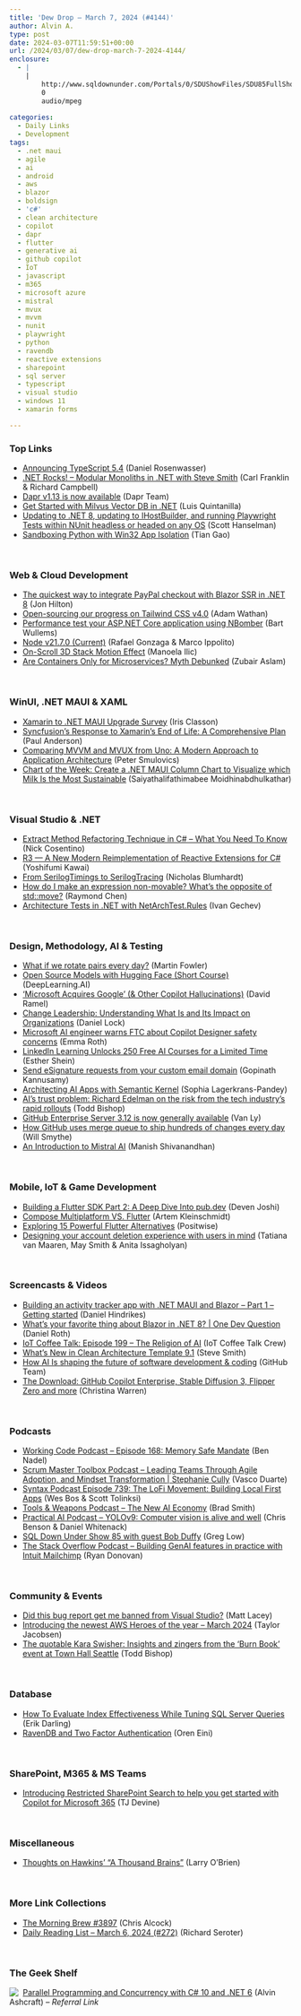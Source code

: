 ```yaml
---
title: 'Dew Drop – March 7, 2024 (#4144)'
author: Alvin A.
type: post
date: 2024-03-07T11:59:51+00:00
url: /2024/03/07/dew-drop-march-7-2024-4144/
enclosure:
  - |
    |
        http://www.sqldownunder.com/Portals/0/SDUShowFiles/SDU85FullShow.mp3
        0
        audio/mpeg
        
categories:
  - Daily Links
  - Development
tags:
  - .net maui
  - agile
  - ai
  - android
  - aws
  - blazor
  - boldsign
  - 'c#'
  - clean architecture
  - copilot
  - dapr
  - flutter
  - generative ai
  - github copilot
  - IoT
  - javascript
  - m365
  - microsoft azure
  - mistral
  - mvux
  - mvvm
  - nunit
  - playwright
  - python
  - ravendb
  - reactive extensions
  - sharepoint
  - sql server
  - typescript
  - visual studio
  - windows 11
  - xamarin forms

---
```

### <a name="top"></a>Top Links

  * <a href="https://devblogs.microsoft.com/typescript/announcing-typescript-5-4/" target="_blank" rel="noopener">Announcing TypeScript 5.4</a> (Daniel Rosenwasser)
  * <a href="https://www.spreaker.com/episode/modular-monoliths-in-net-with-steve-smith--58954746" target="_blank" rel="noopener">.NET Rocks! &#8211; Modular Monoliths in .NET with Steve Smith</a> (Carl Franklin & Richard Campbell)
  * <a href="https://blog.dapr.io/posts/2024/03/05/dapr-v1.13-is-now-available/" target="_blank" rel="noopener">Dapr v1.13 is now available</a> (Dapr Team)
  * <a href="https://devblogs.microsoft.com/dotnet/get-started-milvus-vector-db-dotnet/" target="_blank" rel="noopener">Get Started with Milvus Vector DB in .NET</a> (Luis Quintanilla)
  * <a href="http://feeds.hanselman.com/~/873234002/0/scotthanselman~Updating-to-NET-updating-to-IHostBuilder-and-running-Playwright-Tests-within-NUnit-headless-or-headed-on-any-OS" target="_blank" rel="noopener">Updating to .NET 8, updating to IHostBuilder, and running Playwright Tests within NUnit headless or headed on any OS</a> (Scott Hanselman)
  * <a href="https://blogs.windows.com/windowsdeveloper/2024/03/06/sandboxing-python-with-win32-app-isolation/" target="_blank" rel="noopener">Sandboxing Python with Win32 App Isolation</a> (Tian Gao)

&nbsp;

### <a name="web"></a>Web & Cloud Development

  * <a href="https://jonhilton.net/paypal-net8-ssr/" target="_blank" rel="noopener">The quickest way to integrate PayPal checkout with Blazor SSR in .NET 8</a> (Jon Hilton)
  * <a href="https://tailwindcss.com/blog/tailwindcss-v4-alpha" target="_blank" rel="noopener">Open-sourcing our progress on Tailwind CSS v4.0</a> (Adam Wathan)
  * <a href="https://bartwullems.blogspot.com/2024/03/performance-test-your-aspnet-core.html" target="_blank" rel="noopener">Performance test your ASP.NET Core application using NBomber</a> (Bart Wullems)
  * <a href="https://nodejs.org/en/blog/release/v21.7.0" target="_blank" rel="noopener">Node v21.7.0 (Current)</a> (Rafael Gonzaga & Marco Ippolito)
  * <a href="https://tympanus.net/codrops/2024/03/06/on-scroll-3d-stack-motion-effect/" target="_blank" rel="noopener">On-Scroll 3D Stack Motion Effect</a> (Manoela Ilic)
  * <a href="https://www.docker.com/blog/are-containers-only-for-microservices-myth-debunked/" target="_blank" rel="noopener">Are Containers Only for Microservices? Myth Debunked</a> (Zubair Aslam)

&nbsp;

### <a name="silverlight"></a>WinUI, .NET MAUI & XAML

  * <a href="https://www.irisclasson.com/2024/03/05/xamarin-to-.net-maui-upgrade-survey/" target="_blank" rel="noopener">Xamarin to .NET MAUI Upgrade Survey</a> (Iris Classon)
  * <a href="https://www.syncfusion.com/blogs/post/xamarins-end-of-life.aspx?utm_source=alvinashcraft&utm_medium=email&utm_campaign=alvinashcraft_blog_edmmar24" target="_blank" rel="noopener">Syncfusion’s Response to Xamarin’s End of Life: A Comprehensive Plan</a> (Paul Anderson)
  * <a href="https://dotneteers.net/comparing-mvvm-and-mvux-from-uno-a-modern-approach-to-application-architecture/" target="_blank" rel="noopener">Comparing MVVM and MVUX from Uno: A Modern Approach to Application Architecture</a> (Peter Smulovics)
  * <a href="https://www.syncfusion.com/blogs/post/maui-columnchart-sustainable-milk.aspx?utm_source=alvinashcraft&utm_medium=email&utm_campaign=alvinashcraft_blog_edmmar24" target="_blank" rel="noopener">Chart of the Week: Create a .NET MAUI Column Chart to Visualize which Milk Is the Most Sustainable</a> (Saiyathalifathimabee Moidhinabdhulkathar)

&nbsp;

### <a name="dotnet"></a>Visual Studio & .NET

  * <a href="https://www.devleader.ca/2024/03/06/extract-method-refactoring-technique-in-c-what-you-need-to-know/" target="_blank" rel="noopener">Extract Method Refactoring Technique in C# – What You Need To Know</a> (Nick Cosentino)
  * <a href="https://neuecc.medium.com/r3-a-new-modern-reimplementation-of-reactive-extensions-for-c-cf29abcc5826" target="_blank" rel="noopener">R3 — A New Modern Reimplementation of Reactive Extensions for C#</a> (Yoshifumi Kawai)
  * <a href="https://nblumhardt.com/2024/03/from-serilog-timings-to-tracing/" target="_blank" rel="noopener">From SerilogTimings to SerilogTracing</a> (Nicholas Blumhardt)
  * <a href="https://devblogs.microsoft.com/oldnewthing/20240306-00/?p=109481" target="_blank" rel="noopener">How do I make an expression non-movable? What’s the opposite of std::move?</a> (Raymond Chen)
  * <a href="https://code-maze.com/csharp-architecture-tests-with-netarchtest-rules/" target="_blank" rel="noopener">Architecture Tests in .NET with NetArchTest.Rules</a> (Ivan Gechev)

&nbsp;

### <a name="design"></a>Design, Methodology, AI & Testing

  * <a href="https://martinfowler.com/articles/rotate-pairs-experiment.html" target="_blank" rel="noopener">What if we rotate pairs every day?</a> (Martin Fowler)
  * <a href="https://www.deeplearning.ai/short-courses/open-source-models-hugging-face/" target="_blank" rel="noopener">Open Source Models with Hugging Face (Short Course)</a> (DeepLearning.AI)
  * <a href="https://visualstudiomagazine.com/Articles/2024/03/06/copilot-hallucinations.aspx" target="_blank" rel="noopener">&#8216;Microsoft Acquires Google&#8217; (& Other Copilot Hallucinations)</a> (David Ramel)
  * <a href="https://daniellock.com/change-leadership-advanced-guide/" target="_blank" rel="noopener">Change Leadership: Understanding What Is and Its Impact on Organizations</a> (Daniel Lock)
  * <a href="https://www.theverge.com/2024/3/6/24092191/microsoft-ai-engineer-copilot-designer-ftc-safety-concerns" target="_blank" rel="noopener">Microsoft AI engineer warns FTC about Copilot Designer safety concerns</a> (Emma Roth)
  * <a href="https://www.techrepublic.com/article/linkedin-learning-ai-courses/" target="_blank" rel="noopener">LinkedIn Learning Unlocks 250 Free AI Courses for a Limited Time</a> (Esther Shein)
  * <a href="https://boldsign.com/blogs/send-esignature-requests-from-your-custom-email-domain/?utm_source=alvinashcraft&utm_medium=email&utm_campaign=alvinashcraft_blog_edmmar24" target="_blank" rel="noopener">Send eSignature requests from your custom email domain</a> (Gopinath Kannusamy)
  * <a href="https://devblogs.microsoft.com/semantic-kernel/architecting-ai-apps-with-semantic-kernel/" target="_blank" rel="noopener">Architecting AI Apps with Semantic Kernel</a> (Sophia Lagerkrans-Pandey)
  * <a href="https://www.geekwire.com/2024/ais-trust-problem-richard-edelman-on-the-risk-from-the-tech-industrys-rapid-rollouts/" target="_blank" rel="noopener">AI’s trust problem: Richard Edelman on the risk from the tech industry’s rapid rollouts</a> (Todd Bishop)
  * <a href="https://github.blog/2024-03-06-github-enterprise-server-3-12-is-now-generally-available/" target="_blank" rel="noopener">GitHub Enterprise Server 3.12 is now generally available</a> (Van Ly)
  * <a href="https://github.blog/2024-03-06-how-github-uses-merge-queue-to-ship-hundreds-of-changes-every-day/" target="_blank" rel="noopener">How GitHub uses merge queue to ship hundreds of changes every day</a> (Will Smythe)
  * <a href="https://www.freecodecamp.org/news/an-introduction-to-mistral-ai/" target="_blank" rel="noopener">An Introduction to Mistral AI</a> (Manish Shivanandhan)

&nbsp;

### <a name="mobile"></a>Mobile, IoT & Game Development

  * <a href="https://medium.com/flutter-community/building-a-flutter-sdk-part-2-a-deep-dive-into-pub-dev-03f8339fbc2c?source=rss----86fb29d7cc6a---4" target="_blank" rel="noopener">Building a Flutter SDK Part 2: A Deep Dive Into pub.dev</a> (Deven Joshi)
  * <a href="https://medium.com/newsoft-official/compose-multiplatform-vs-flutter-771673612c61" target="_blank" rel="noopener">Compose Multiplatform VS. Flutter</a> (Artem Kleinschmidt)
  * <a href="https://positiwise.medium.com/exploring-15-powerful-flutter-alternatives-c05e4855e6e9" target="_blank" rel="noopener">Exploring 15 Powerful Flutter Alternatives</a> (Positwise)
  * <a href="http://android-developers.googleblog.com/2024/03/designing-your-account-deletion-experience-google-play.html" target="_blank" rel="noopener">Designing your account deletion experience with users in mind</a> (Tatiana van Maaren, May Smith & Anita Issagholyan)

&nbsp;

### <a name="videos"></a>Screencasts & Videos

  * <a href="http://www.youtube.com/watch?v=kJ8OHxe1ZNw" target="_blank" rel="noopener">Building an activity tracker app with .NET MAUI and Blazor &#8211; Part 1 &#8211; Getting started</a> (Daniel Hindrikes)
  * <a href="http://www.youtube.com/watch?v=Ghh1Cgg0AZg" target="_blank" rel="noopener">What&#8217;s your favorite thing about Blazor in .NET 8? | One Dev Question</a> (Daniel Roth)
  * <a href="http://www.youtube.com/watch?v=IjzSxthkmvs" target="_blank" rel="noopener">IoT Coffee Talk: Episode 199 &#8211; The Religion of AI</a> (IoT Coffee Talk Crew)
  * <a href="https://www.youtube.com/watch?v=EJIgjL41em4&ab_channel=Ardalis" target="_blank" rel="noopener">What&#8217;s New in Clean Architecture Template 9.1</a> (Steve Smith)
  * <a href="http://www.youtube.com/watch?v=5S8HM80V2yg" target="_blank" rel="noopener">How AI Is shaping the future of software development & coding</a> (GitHub Team)
  * <a href="http://www.youtube.com/watch?v=6LCt-4sIkUw" target="_blank" rel="noopener">The Download: GitHub Copilot Enterprise, Stable Diffusion 3, Flipper Zero and more</a> (Christina Warren)

&nbsp;

### <a name="podcasts"></a>Podcasts

  * <a href="https://www.bennadel.com/blog/4607-working-code-podcast-episode-168-memory-safe-mandate.htm" target="_blank" rel="noopener">Working Code Podcast &#8211; Episode 168: Memory Safe Mandate</a> (Ben Nadel)
  * <a href="https://scrummastertoolbox.libsyn.com/leading-teams-through-agile-adoption-and-mindset-transformation-stephanie-cully" target="_blank" rel="noopener">Scrum Master Toolbox Podcast &#8211; Leading Teams Through Agile Adoption, and Mindset Transformation | Stephanie Cully</a> (Vasco Duarte)
  * <a href="https://syntax.fm/739" target="_blank" rel="noopener">Syntax Podcast Episode 739: The LoFi Movement: Building Local First Apps</a> (Wes Bos & Scott Tolinksi)
  * <a href="https://news.microsoft.com/tools-and-weapons-podcast/" target="_blank" rel="noopener">Tools & Weapons Podcast &#8211; The New AI Economy</a> (Brad Smith)
  * <a href="https://changelog.com/practicalai/259" target="_blank" rel="noopener">Practical AI Podcast &#8211; YOLOv9: Computer vision is alive and well</a> (Chris Benson & Daniel Whitenack)
  * <a href="http://www.sqldownunder.com/Portals/0/SDUShowFiles/SDU85FullShow.mp3" target="_blank" rel="noopener">SQL Down Under Show 85 with guest Bob Duffy</a> (Greg Low)
  * <a href="https://stackoverflow.blog/2024/03/06/building-genai-features-in-practice-with-intuit-mailchimp/" target="_blank" rel="noopener">The Stack Overflow Podcast &#8211; Building GenAI features in practice with Intuit Mailchimp</a> (Ryan Donovan)

&nbsp;

### <a name="events"></a>Community & Events

  * <a href="https://www.mrlacey.com/2024/03/did-this-bug-report-get-me-banned-from.html" target="_blank" rel="noopener">Did this bug report get me banned from Visual Studio?</a> (Matt Lacey)
  * <a href="https://aws.amazon.com/blogs/aws/introducing-the-newest-heroes-of-the-year-march-2024/" target="_blank" rel="noopener">Introducing the newest AWS Heroes of the year – March 2024</a> (Taylor Jacobsen)
  * <a href="https://www.geekwire.com/2024/the-quotable-kara-swisher-insights-and-zingers-from-the-burn-book-event-at-seattles-town-hall/" target="_blank" rel="noopener">The quotable Kara Swisher: Insights and zingers from the ‘Burn Book’ event at Town Hall Seattle</a> (Todd Bishop)

&nbsp;

### <a name="sql"></a>Database

  * <a href="https://erikdarling.com/how-to-evaluate-index-effectiveness-while-tuning-sql-server-queries/" target="_blank" rel="noopener">How To Evaluate Index Effectiveness While Tuning SQL Server Queries</a> (Erik Darling)
  * <a href="https://ayende.com/blog/200769-B/ravendb-and-two-factor-authentication?Key=ea0dc59c-4896-4dee-ad3f-c28873ad14a0" target="_blank" rel="noopener">RavenDB and Two Factor Authentication</a> (Oren Eini)

&nbsp;

### <a name="sp"></a>SharePoint, M365 & MS Teams

  * <a href="https://techcommunity.microsoft.com/t5/copilot-for-microsoft-365/introducing-restricted-sharepoint-search-to-help-you-get-started/ba-p/4071060" target="_blank" rel="noopener">Introducing Restricted SharePoint Search to help you get started with Copilot for Microsoft 365</a> (TJ Devine)

&nbsp;

### <a name="misc"></a>Miscellaneous

  * <a href="https://knowing.net/posts/2024/03/thoughts-on-hawkins-a-thousand-brains/" target="_blank" rel="noopener">Thoughts on Hawkins’ “A Thousand Brains”</a> (Larry O&#8217;Brien)

&nbsp;

### <a name="links"></a>More Link Collections

  * <a href="https://blog.cwa.me.uk/2024/03/07/the-morning-brew-3897/" target="_blank" rel="noopener">The Morning Brew #3897</a> (Chris Alcock)
  * <a href="https://seroter.com/2024/03/06/daily-reading-list-march-6-2024-272/" target="_blank" rel="noopener">Daily Reading List – March 6, 2024 (#272)</a> (Richard Seroter)

&nbsp;

### <a name="shelf"></a>The Geek Shelf

<a href="https://www.amazon.com/dp/1803243678/?tag=amavin-20" target="_blank" rel="noopener"><img decoding="async" style="margin: 0px 4px 0px 0px; border: 0px currentcolor; float: left; display: inline; background-image: none;" src="https://m.media-amazon.com/images/I/51JILwx8jkL._SS135_.jpg" align="left" border="0" /></a> <a href="https://www.amazon.com/dp/1803243678/?tag=amavin-20" target="_blank" rel="noopener">Parallel Programming and Concurrency with C# 10 and .NET 6</a> (Alvin Ashcraft) _&#8211; Referral Link_